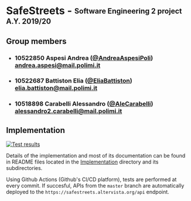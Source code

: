 # SafeStreets - <sub><sup>Software Engineering 2 project A.Y. 2019/20</sup></sub>

## Group members
- ###   10522850    Aspesi Andrea ([@AndreaAspesiPoli](https://github.com/AndreaAspesiPoli))<br>andrea.aspesi@mail.polimi.it
- ###   10522687    Battiston Elia ([@EliaBattiston](https://github.com/EliaBattiston))<br>elia.battiston@mail.polimi.it
- ###   10518898    Carabelli Alessandro ([@AleCarabelli](https://github.com/AleCarabelli))<br>alessandro2.carabelli@mail.polimi.it

## Implementation
[![Test results](https://github.com/EliaBattiston/AspesiBattistonCarabelli/workflows/API%20Tests/badge.svg)](https://github.com/EliaBattiston/AspesiBattistonCarabelli/actions)

Details of the implementation and most of its documentation can be found in README files located in the [Implementation](Implementation) directory and its subdirectories.

Using Github Actions (Github's CI/CD platform), tests are performed at every commit. If succesful, APIs from the `master` branch are automatically deployed to the `https://safestreets.altervista.org/api` endpoint.